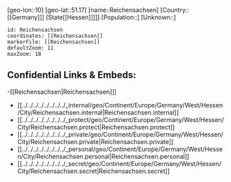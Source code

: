 ﻿---
location: [51.17,10]
mapzoom: [7,12] 
mapmarker: city 
type: City
tags:
- geo/City


SpocWebEntityId: 33690
isDeleted: false
confidential: public

---
[geo-lon::10]
[geo-lat::51.17]
[name::Reichensachsen]
[Country::[[Germany]]]
[State[[Hessen]]]]]
[Population::]
[Unknown::]


```leaflet
id: Reichensachsen
coordinates: [[Reichensachsen]]
markerFile: [[Reichensachsen]]
defaultZoom: 11 
maxZoom: 18
```


## Confidential Links & Embeds: 
-[[Reichensachsen|Reichensachsen]]] 
- [[../../../../../../../../_internal/geo/Continent/Europe/Germany/West/Hessen/City/Reichensachsen.internal|Reichensachsen.internal]] 
- [[../../../../../../../../_protect/geo/Continent/Europe/Germany/West/Hessen/City/Reichensachsen.protect|Reichensachsen.protect]] 
- [[../../../../../../../../_private/geo/Continent/Europe/Germany/West/Hessen/City/Reichensachsen.private|Reichensachsen.private]] 
- [[../../../../../../../../_personal/geo/Continent/Europe/Germany/West/Hessen/City/Reichensachsen.personal|Reichensachsen.personal]] 
- [[../../../../../../../../_secret/geo/Continent/Europe/Germany/West/Hessen/City/Reichensachsen.secret|Reichensachsen.secret]] 
